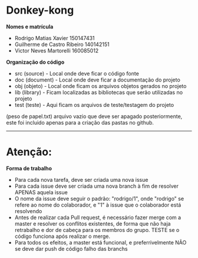 # Donkey-kong

**Nomes e matrícula**
* Rodrigo Matias Xavier         150147431
* Guilherme de Castro Ribeiro   140142151
* Victor Neves Martorelli       160085012 

**Organização do código**

* src  (source)    - Local onde deve ficar o código fonte
* doc  (document)  - Local onde deve ficar a documentação do projeto
* obj  (objeto)    - Local onde ficam os arquivos objetos gerados no projeto
* lib  (library)   - Ficam localizadas as bibliotecas que serão utilizadas no projeto
* test (teste)     - Aqui ficam os arquivos de teste/testagem do projeto

(peso de papel.txt) arquivo vazio que deve ser apagado posteriormente, este foi incluido apenas para a criação das pastas no github.

-----------

# Atenção:

**Forma de trabalho**

* Para cada nova tarefa, deve ser criada uma nova issue
* Para cada issue deve ser criada uma nova branch à fim de resolver APENAS aquela issue
* O nome da issue deve seguir o padrão: "rodrigo/1", onde "rodrigo" se refere ao nome do colaborador, e "1" à issue que o colaborador está resolvendo
* Antes de realizar cada Pull request, é necessário fazer merge com a master e resolver os conflitos existentes, de forma que não haja retrabalho e dor de cabeça para os membros do grupo. TESTE se o código funciona após realizar o merge.
* Para todos os efeitos, a master está funcional, e preferrivelmente NÃO se deve dar push de código falho das branchs
